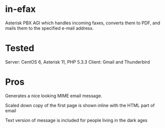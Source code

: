 # in-efax

Asterisk PBX AGI which handles incoming faxes, converts them to PDF, and mails them to the specified e-mail address.

# Tested
  Server: CentOS 6, Asterisk 11, PHP 5.3.3
  Client: Gmail and Thunderbird
    
# Pros

   Generates a nice looking MIME email message.
   
   Scaled down copy of the first page is shown inline with the HTML part of email
   
   Text version of message is included for people living in the dark ages
   
